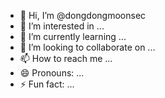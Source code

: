 - 👋 Hi, I’m @dongdongmoonsec
- 👀 I’m interested in ...
- 🌱 I’m currently learning ...
- 💞️ I’m looking to collaborate on ...
- 📫 How to reach me ...
- 😄 Pronouns: ...
- ⚡ Fun fact: ...

<!---
dongdongmoonsec/dongdongmoonsec is a ✨ special ✨ repository because its `README.md` (this file) appears on your GitHub profile.
You can click the Preview link to take a look at your changes.
--->
